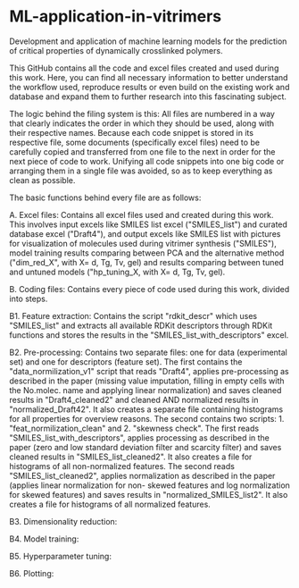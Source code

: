 # ML-application-in-vitrimers
Development and application of machine learning models for the prediction of critical properties of dynamically crosslinked polymers.


This GitHub contains all the code and excel files created and used during this work. 
Here, you can find all necessary information to better understand the workflow used, reproduce results or even build on the existing work and database and expand them to further research into this fascinating subject.

The logic behind the filing system is this: All files are numbered in a way that clearly indicates the order in which they should be used, along with their respective names. 
Because each code snippet is stored in its respective file, some documents (specifically excel files) need to be carefully copied and transferred from one file to the next in order for the next piece of code to work. Unifying all code snippets into one big code or arranging them in a single file was avoided, so as to keep everything as clean as possible. 


The basic functions behind every file are as follows:

A. Excel files: Contains all excel files used and created during this work. This involves input excels like SMILES list excel ("SMILES_list") and curated database excel ("Draft4"), and output excels like SMILES list with pictures for visualization of molecules used during vitrimer synthesis ("SMILES"), model training results comparing between PCA and the alternative method ("dim_red_X", with X= d, Tg, Tv, gel) and results comparing between tuned and untuned models ("hp_tuning_X, with X= d, Tg, Tv, gel).

B. Coding files: Contains every piece of code used during this work, divided into steps.

B1. Feature extraction: Contains the script "rdkit_descr" which uses "SMILES_list" and extracts all available RDKit descriptors through RDKit functions and stores the results in the "SMILES_list_with_descriptors" excel.

B2. Pre-processing: Contains two separate files: one for data (experimental set) and one for descriptors (feature set). The first contains the "data_normilization_v1" script that reads "Draft4", applies pre-processing as described in the paper (missing value imputation, filling in empty cells with the No.molec. name and applying linear normalization) and saves cleaned results in "Draft4_cleaned2" and cleaned AND normalized results in "normalized_Draft42". It also creates a separate file containing histograms for all properties for overview reasons. The second contains two scripts: 1. "feat_normilization_clean" and 2. "skewness check". The first reads "SMILES_list_with_descriptors", applies processing as described in the paper (zero and low standard deviation filter and scarcity filter) and saves cleaned results in "SMILES_list_cleaned2". It also creates a file for histograms of all non-normalized features. The second reads "SMILES_list_cleaned2", applies normalization as described in the paper (applies linear normalization for non- skewed features and log normalization for skewed features) and saves results in "normalized_SMILES_list2". It also creates a file for histograms of all normalized features.

B3. Dimensionality reduction:

B4. Model training:

B5. Hyperparameter tuning:

B6. Plotting: 


